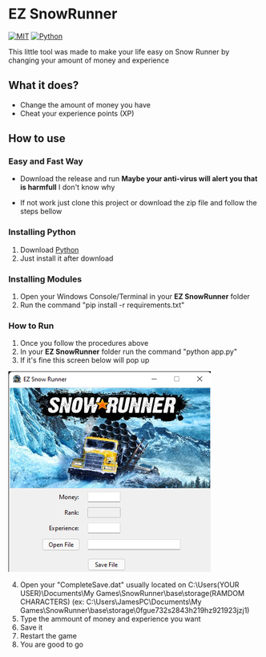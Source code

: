 # EZ SnowRunner
[![MIT](https://img.shields.io/github/license/FuryAndRage/EZ-SnowRunner?style=for-the-badge)]()
[![Python](https://img.shields.io/github/languages/top/FuryAndRage/EZ-SnowRunner?style=for-the-badge)](https://www.python.org/)



This little tool was made to make your life easy on Snow Runner by changing your amount of money and experience


## What it does?

- Change the amount of money you have
- Cheat your experience points (XP)

## How to use

### Easy and Fast Way
- Download the release and run
 **Maybe your anti-virus will alert you that is harmfull** I don't know why 
 
- If not work just clone this project or download the zip file and follow the steps bellow

### Installing Python
1. Download [Python](https://www.python.org/downloads/)
2. Just install it after download

### Installing Modules
1. Open your Windows Console/Terminal in your **EZ SnowRunner** folder
2. Run the command "pip install -r requirements.txt"

### How to Run
1. Once you follow the procedures above
2. In your **EZ SnowRunner** folder run the command "python app.py"
3. If it's fine this screen below will pop up


![EZ SnowRunner](images/im1.png)

4. Open your "CompleteSave.dat" usually located on C:\Users\(YOUR USER)\Documents\My Games\SnowRunner\base\storage\(RAMDOM CHARACTERS) 
  (ex: C:\Users\JamesPC\Documents\My Games\SnowRunner\base\storage\0fgue732s2843h219hz921923jzj1)
5. Type the ammount of money and experience you want
6. Save it
7. Restart the game
8. You are good to go
